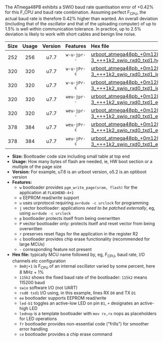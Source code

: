 The ATmega48PB exhibits a SWIO baud rate quantisation error of +0.42% for this F_CPU and baud rate combination. Assuming perfect F<sub>CPU</sub>, the actual baud rate is therefore 0.42% higher than wanted. An overall deviation (including that of the oscillator and that of the uploading computer) of up to 1.5% is well within communication tolerance. In practice, up to 2.5% deviation is likely to work with short cables and benign line noise.

|Size|Usage|Version|Features|Hex file|
|:-:|:-:|:-:|:-:|:--|
|252|256|u7.7|`w-u-jpr--`|[urboot_atmega48pb_+0m128f-3_+++1k2_swio_rxd0_txd1.hex](https://raw.githubusercontent.com/stefanrueger/urboot.hex/main/mcus/atmega48pb/internal_oscillator/fcpu_+0m128f-3/br_+++1k2/urboot_atmega48pb_+0m128f-3_+++1k2_swio_rxd0_txd1.hex)|
|320|320|u7.7|`w-u-jPr-c`|[urboot_atmega48pb_+0m128f-3_+++1k2_swio_rxd0_txd1_led+b5_fr_ce.hex](https://raw.githubusercontent.com/stefanrueger/urboot.hex/main/mcus/atmega48pb/internal_oscillator/fcpu_+0m128f-3/br_+++1k2/urboot_atmega48pb_+0m128f-3_+++1k2_swio_rxd0_txd1_led+b5_fr_ce.hex)|
|320|320|u7.7|`w-u-jPr-c`|[urboot_atmega48pb_+0m128f-3_+++1k2_swio_rxd0_txd1_lednop_fr_ce.hex](https://raw.githubusercontent.com/stefanrueger/urboot.hex/main/mcus/atmega48pb/internal_oscillator/fcpu_+0m128f-3/br_+++1k2/urboot_atmega48pb_+0m128f-3_+++1k2_swio_rxd0_txd1_lednop_fr_ce.hex)|
|320|320|u7.7|`weu-jpr--`|[urboot_atmega48pb_+0m128f-3_+++1k2_swio_rxd0_txd1_ee_led+b5.hex](https://raw.githubusercontent.com/stefanrueger/urboot.hex/main/mcus/atmega48pb/internal_oscillator/fcpu_+0m128f-3/br_+++1k2/urboot_atmega48pb_+0m128f-3_+++1k2_swio_rxd0_txd1_ee_led+b5.hex)|
|320|320|u7.7|`weu-jpr--`|[urboot_atmega48pb_+0m128f-3_+++1k2_swio_rxd0_txd1_ee_lednop.hex](https://raw.githubusercontent.com/stefanrueger/urboot.hex/main/mcus/atmega48pb/internal_oscillator/fcpu_+0m128f-3/br_+++1k2/urboot_atmega48pb_+0m128f-3_+++1k2_swio_rxd0_txd1_ee_lednop.hex)|
|378|384|u7.7|`weu-jPr-c`|[urboot_atmega48pb_+0m128f-3_+++1k2_swio_rxd0_txd1_ee_led+b5_fr_ce.hex](https://raw.githubusercontent.com/stefanrueger/urboot.hex/main/mcus/atmega48pb/internal_oscillator/fcpu_+0m128f-3/br_+++1k2/urboot_atmega48pb_+0m128f-3_+++1k2_swio_rxd0_txd1_ee_led+b5_fr_ce.hex)|
|378|384|u7.7|`weu-jPr-c`|[urboot_atmega48pb_+0m128f-3_+++1k2_swio_rxd0_txd1_ee_lednop_fr_ce.hex](https://raw.githubusercontent.com/stefanrueger/urboot.hex/main/mcus/atmega48pb/internal_oscillator/fcpu_+0m128f-3/br_+++1k2/urboot_atmega48pb_+0m128f-3_+++1k2_swio_rxd0_txd1_ee_lednop_fr_ce.hex)|

- **Size:** Bootloader code size including small table at top end
- **Usage:** How many bytes of flash are needed, ie, HW boot section or a multiple of the page size
- **Version:** For example, u7.6 is an urboot version, o5.2 is an optiboot version
- **Features:**
  + `w` bootloader provides `pgm_write_page(sram, flash)` for the application at `FLASHEND-4+1`
  + `e` EEPROM read/write support
  + `u` uses urprotocol requiring `avrdude -c urclock` for programming
  + `j` vector bootloader: applications *need to be patched externally*, eg, using `avrdude -c urclock`
  + `p` bootloader protects itself from being overwritten
  + `P` vector bootloader only: protects itself and reset vector from being overwritten
  + `r` preserves reset flags for the application in the register R2
  + `c` bootloader provides chip erase functionality (recommended for large MCUs)
  + `-` corresponding feature not present
- **Hex file:** typically MCU name followed by, eg, F<sub>CPU</sub>, baud rate, I/O channels etc configuration
  + `8m0j+1` is F<sub>CPU</sub> of an internal oscillator varied by some percent, here 8 MHz + 1%
  + `115k2` shows the fixed baud rate of the bootloader: `115k2` means 115200 baud
  + `swio` software I/O (not UART)
  + `rxd0 txd1` I/O using, in this example, lines RX `D0` and TX `D1`
  + `ee` bootloader supports EEPROM read/write
  + `led-b1` toggles an active-low LED on pin `B1`, `+` designates an active-high LED
  + `lednop` is a template bootloader with `mov rx,rx` nops as placeholders for LED operations
  + `fr` bootloader provides non-essential code ("frills") for smoother error handling
  + `ce` bootloader provides a chip erase command
